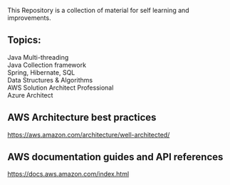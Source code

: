 This Repository is a collection of material for self learning and improvements.

Topics:
-------
Java Multi-threading <br>
Java Collection framework <br>
Spring, Hibernate, SQL <br>
Data Structures & Algorithms <br>
AWS Solution Architect Professional <br>
Azure Architect <br>

AWS Architecture best practices
-------------------------------
https://aws.amazon.com/architecture/well-architected/

AWS documentation guides and API references
-------------------------------------------
https://docs.aws.amazon.com/index.html


